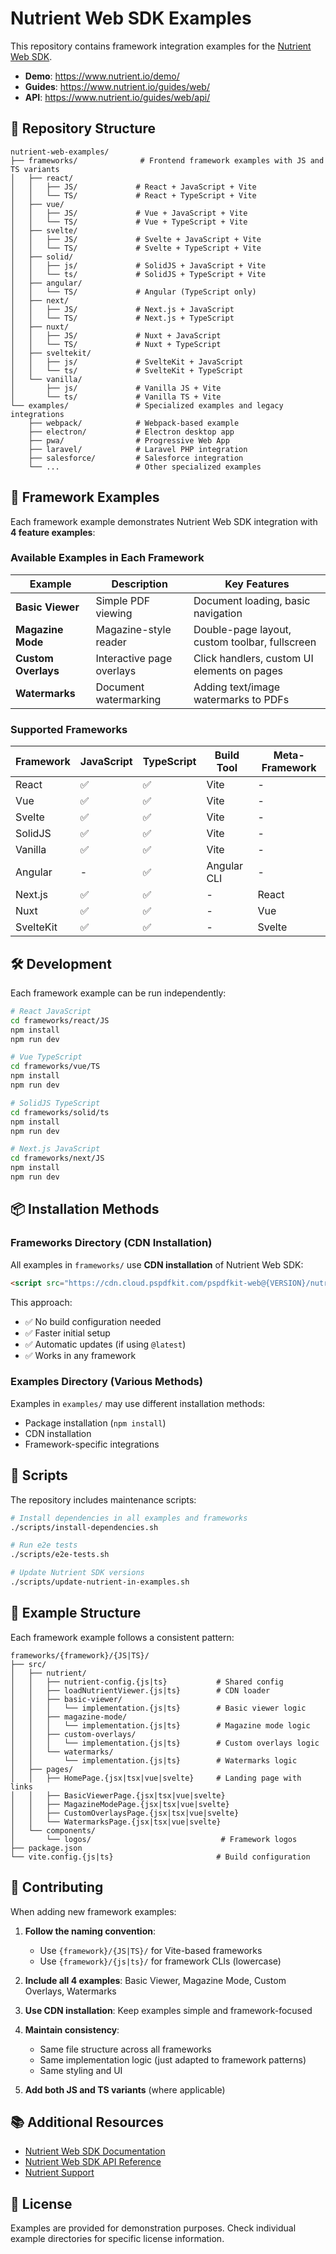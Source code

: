# Nutrient Web SDK Examples

This repository contains framework integration examples for the [Nutrient Web SDK](https://www.nutrient.io/sdk/web).

- **Demo**: https://www.nutrient.io/demo/
- **Guides**: https://www.nutrient.io/guides/web/
- **API**: https://www.nutrient.io/guides/web/api/

## 📁 Repository Structure

```
nutrient-web-examples/
├── frameworks/              # Frontend framework examples with JS and TS variants
│   ├── react/
│   │   ├── JS/             # React + JavaScript + Vite
│   │   └── TS/             # React + TypeScript + Vite
│   ├── vue/
│   │   ├── JS/             # Vue + JavaScript + Vite
│   │   └── TS/             # Vue + TypeScript + Vite
│   ├── svelte/
│   │   ├── JS/             # Svelte + JavaScript + Vite
│   │   └── TS/             # Svelte + TypeScript + Vite
│   ├── solid/
│   │   ├── js/             # SolidJS + JavaScript + Vite
│   │   └── ts/             # SolidJS + TypeScript + Vite
│   ├── angular/
│   │   └── TS/             # Angular (TypeScript only)
│   ├── next/
│   │   ├── JS/             # Next.js + JavaScript
│   │   └── TS/             # Next.js + TypeScript
│   ├── nuxt/
│   │   ├── JS/             # Nuxt + JavaScript
│   │   └── TS/             # Nuxt + TypeScript
│   ├── sveltekit/
│   │   ├── js/             # SvelteKit + JavaScript
│   │   └── ts/             # SvelteKit + TypeScript
│   └── vanilla/
│       ├── js/             # Vanilla JS + Vite
│       └── ts/             # Vanilla TS + Vite
└── examples/               # Specialized examples and legacy integrations
    ├── webpack/            # Webpack-based example
    ├── electron/           # Electron desktop app
    ├── pwa/                # Progressive Web App
    ├── laravel/            # Laravel PHP integration
    ├── salesforce/         # Salesforce integration
    └── ...                 # Other specialized examples
```

## 🚀 Framework Examples

Each framework example demonstrates Nutrient Web SDK integration with **4 feature examples**:

### Available Examples in Each Framework

| Example             | Description               | Key Features                                   |
| ------------------- | ------------------------- | ---------------------------------------------- |
| **Basic Viewer**    | Simple PDF viewing        | Document loading, basic navigation             |
| **Magazine Mode**   | Magazine-style reader     | Double-page layout, custom toolbar, fullscreen |
| **Custom Overlays** | Interactive page overlays | Click handlers, custom UI elements on pages    |
| **Watermarks**      | Document watermarking     | Adding text/image watermarks to PDFs           |

### Supported Frameworks

| Framework | JavaScript | TypeScript | Build Tool  | Meta-Framework |
| --------- | ---------- | ---------- | ----------- | -------------- |
| React     | ✅         | ✅         | Vite        | -              |
| Vue       | ✅         | ✅         | Vite        | -              |
| Svelte    | ✅         | ✅         | Vite        | -              |
| SolidJS   | ✅         | ✅         | Vite        | -              |
| Vanilla   | ✅         | ✅         | Vite        | -              |
| Angular   | -          | ✅         | Angular CLI | -              |
| Next.js   | ✅         | ✅         | -           | React          |
| Nuxt      | ✅         | ✅         | -           | Vue            |
| SvelteKit | ✅         | ✅         | -           | Svelte         |

## 🛠️ Development

Each framework example can be run independently:

```bash
# React JavaScript
cd frameworks/react/JS
npm install
npm run dev

# Vue TypeScript
cd frameworks/vue/TS
npm install
npm run dev

# SolidJS TypeScript
cd frameworks/solid/ts
npm install
npm run dev

# Next.js JavaScript
cd frameworks/next/JS
npm install
npm run dev
```

## 📦 Installation Methods

### Frameworks Directory (CDN Installation)

All examples in `frameworks/` use **CDN installation** of Nutrient Web SDK:

```html
<script src="https://cdn.cloud.pspdfkit.com/pspdfkit-web@{VERSION}/nutrient-viewer.js"></script>
```

This approach:

- ✅ No build configuration needed
- ✅ Faster initial setup
- ✅ Automatic updates (if using `@latest`)
- ✅ Works in any framework

### Examples Directory (Various Methods)

Examples in `examples/` may use different installation methods:

- Package installation (`npm install`)
- CDN installation
- Framework-specific integrations

## 🔧 Scripts

The repository includes maintenance scripts:

```bash
# Install dependencies in all examples and frameworks
./scripts/install-dependencies.sh

# Run e2e tests
./scripts/e2e-tests.sh

# Update Nutrient SDK versions
./scripts/update-nutrient-in-examples.sh
```

## 🎯 Example Structure

Each framework example follows a consistent pattern:

```
frameworks/{framework}/{JS|TS}/
├── src/
│   ├── nutrient/
│   │   ├── nutrient-config.{js|ts}           # Shared config
│   │   ├── loadNutrientViewer.{js|ts}        # CDN loader
│   │   ├── basic-viewer/
│   │   │   └── implementation.{js|ts}        # Basic viewer logic
│   │   ├── magazine-mode/
│   │   │   └── implementation.{js|ts}        # Magazine mode logic
│   │   ├── custom-overlays/
│   │   │   └── implementation.{js|ts}        # Custom overlays logic
│   │   └── watermarks/
│   │       └── implementation.{js|ts}        # Watermarks logic
│   ├── pages/
│   │   ├── HomePage.{jsx|tsx|vue|svelte}     # Landing page with links
│   │   ├── BasicViewerPage.{jsx|tsx|vue|svelte}
│   │   ├── MagazineModePage.{jsx|tsx|vue|svelte}
│   │   ├── CustomOverlaysPage.{jsx|tsx|vue|svelte}
│   │   └── WatermarksPage.{jsx|tsx|vue|svelte}
│   └── components/
│       └── logos/                             # Framework logos
├── package.json
└── vite.config.{js|ts}                       # Build configuration
```

## 🤝 Contributing

When adding new framework examples:

1. **Follow the naming convention**:

   - Use `{framework}/{JS|TS}/` for Vite-based frameworks
   - Use `{framework}/{js|ts}/` for framework CLIs (lowercase)

2. **Include all 4 examples**: Basic Viewer, Magazine Mode, Custom Overlays, Watermarks

3. **Use CDN installation**: Keep examples simple and framework-focused

4. **Maintain consistency**:

   - Same file structure across all frameworks
   - Same implementation logic (just adapted to framework patterns)
   - Same styling and UI

5. **Add both JS and TS variants** (where applicable)

## 📚 Additional Resources

- [Nutrient Web SDK Documentation](https://www.nutrient.io/guides/web/)
- [Nutrient Web SDK API Reference](https://www.nutrient.io/guides/web/api/)
- [Nutrient Support](https://www.nutrient.io/support/)

## 📄 License

Examples are provided for demonstration purposes. Check individual example directories for specific license information.
